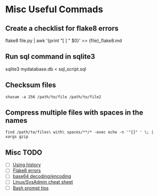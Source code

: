 # Misc Useful Commads

## Create a checklist for flake8 errors

flake8 file.py | awk '{print "[ ] " $0}' >> {file}\_flake8.md

## Run sql command in sqlite3

sqlite3 mydatabase.db < sql_script.sql

## Checksum files

`shasum -a 256 /path/to/file /path/to/file2`

## Compress multiple files with spaces in the names

`find /path/to/files\ with\ spaces/**/* -exec echo -n '"{}" ' \; | xargs gzip`

## Misc TODO

- [ ] [Using history](https://www.howtogeek.com/465243/how-to-use-the-history-command-on-linux/)
- [ ] [Flake8 errors](https://gitlab.com/pycqa/flake8/-/issues/31)
- [ ] [base64 decoding/encoding](https://www.igorkromin.net/index.php/2017/04/26/base64-encode-or-decode-on-the-command-line-without-installing-extra-tools-on-linux-windows-or-macos/)
- [ ] [Linux/SysAdmin cheat sheet](https://cheatography.com/beersj02/cheat-sheets/linux-bash-and-system-administration/)
- [ ] [Bash prompt tips](https://opensource.com/article/17/7/bash-prompt-tips-and-tricks)
